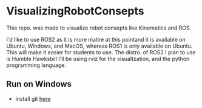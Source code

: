 # VisualizingRobotConsepts
This repo. was made to visualize robot consepts like Kinematics and ROS.

I'd like to use ROS2 as it is more matire at this pointand it is available on Ubuntu, Windows, and MacOS, whereas ROS1 is only available on Ubuntu.
This will make it easier for students to use.
The distro. of ROS2 I plan to use is Humble Hawksbill
I'll be using rviz for the visualtzation, and the python programming language.

## Run on Windows
- Install git [here](https://git-scm.com/download/win)
